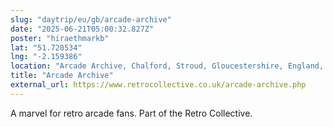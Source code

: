 ```yaml
---
slug: "daytrip/eu/gb/arcade-archive"
date: "2025-06-21T05:00:32.827Z"
poster: "hiraethmarkb"
lat: "51.720534"
lng: "-2.159386"
location: "Arcade Archive, Chalford, Stroud, Gloucestershire, England, GL6 8PR, United Kingdom"
title: "Arcade Archive"
external_url: https://www.retrocollective.co.uk/arcade-archive.php
---
```

A marvel for retro arcade fans. Part of the Retro Collective.